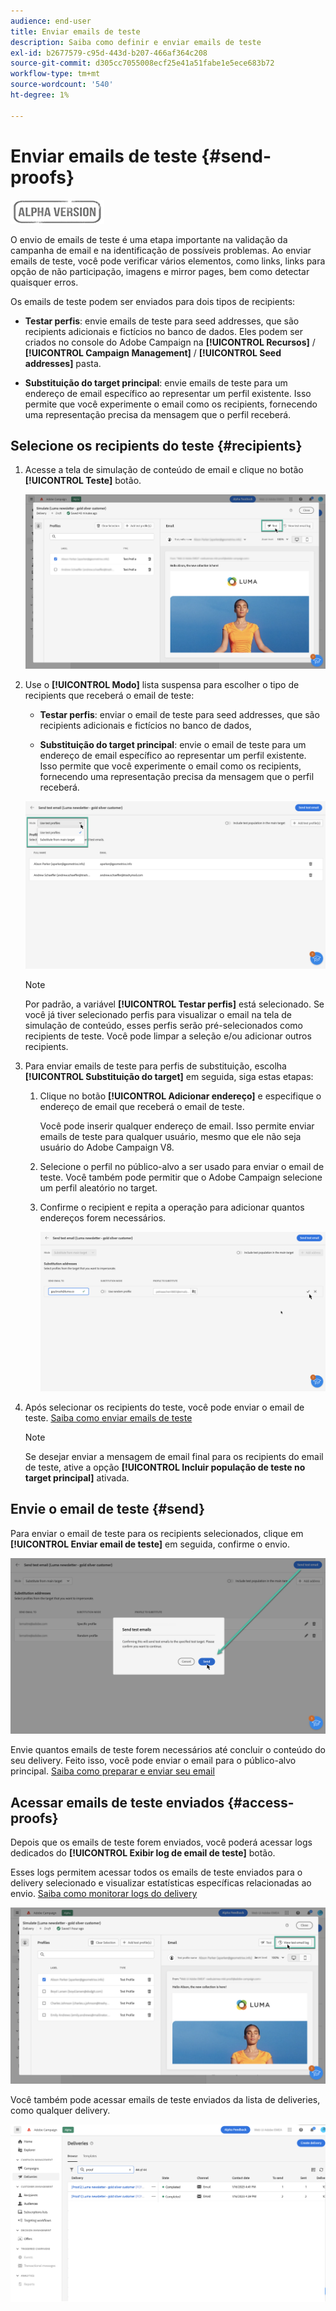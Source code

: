 ```yaml
---
audience: end-user
title: Enviar emails de teste
description: Saiba como definir e enviar emails de teste
exl-id: b2677579-c95d-443d-b207-466af364c208
source-git-commit: d305cc7055008ecf25e41a51fabe1e5ece683b72
workflow-type: tm+mt
source-wordcount: '540'
ht-degree: 1%

---
```


# Enviar emails de teste {#send-proofs}

![](../assets/do-not-localize/badge.png)

O envio de emails de teste é uma etapa importante na validação da campanha de email e na identificação de possíveis problemas. Ao enviar emails de teste, você pode verificar vários elementos, como links, links para opção de não participação, imagens e mirror pages, bem como detectar quaisquer erros.

Os emails de teste podem ser enviados para dois tipos de recipients:

* **Testar perfis**: envie emails de teste para seed addresses, que são recipients adicionais e fictícios no banco de dados. Eles podem ser criados no console do Adobe Campaign na **[!UICONTROL Recursos]** / **[!UICONTROL Campaign Management]** / **[!UICONTROL Seed addresses]** pasta.

* **Substituição do target principal**: envie emails de teste para um endereço de email específico ao representar um perfil existente. Isso permite que você experimente o email como os recipients, fornecendo uma representação precisa da mensagem que o perfil receberá.

## Selecione os recipients do teste {#recipients}

1. Acesse a tela de simulação de conteúdo de email e clique no botão **[!UICONTROL Teste]** botão.

   ![](assets/test-button.png)

1. Use o **[!UICONTROL Modo]** lista suspensa para escolher o tipo de recipients que receberá o email de teste:

   * **Testar perfis**: enviar o email de teste para seed addresses, que são recipients adicionais e fictícios no banco de dados,

   * **Substituição do target principal**: envie o email de teste para um endereço de email específico ao representar um perfil existente. Isso permite que você experimente o email como os recipients, fornecendo uma representação precisa da mensagem que o perfil receberá.

   ![](assets/test-mode.png)

   >[!NOTE]
   >
   >Por padrão, a variável **[!UICONTROL Testar perfis]** está selecionado. Se você já tiver selecionado perfis para visualizar o email na tela de simulação de conteúdo, esses perfis serão pré-selecionados como recipients de teste. Você pode limpar a seleção e/ou adicionar outros recipients.

1. Para enviar emails de teste para perfis de substituição, escolha **[!UICONTROL Substituição do target]** em seguida, siga estas etapas:

   1. Clique no botão **[!UICONTROL Adicionar endereço]** e especifique o endereço de email que receberá o email de teste.

      Você pode inserir qualquer endereço de email. Isso permite enviar emails de teste para qualquer usuário, mesmo que ele não seja usuário do Adobe Campaign V8.

   1. Selecione o perfil no público-alvo a ser usado para enviar o email de teste. Você também pode permitir que o Adobe Campaign selecione um perfil aleatório no target.

   1. Confirme o recipient e repita a operação para adicionar quantos endereços forem necessários.

      ![](assets/substitution.png)

1. Após selecionar os recipients do teste, você pode enviar o email de teste. [Saiba como enviar emails de teste](#send)

   >[!NOTE]
   >
   >Se desejar enviar a mensagem de email final para os recipients do email de teste, ative a opção **[!UICONTROL Incluir população de teste no target principal]** ativada.

## Envie o email de teste {#send}

Para enviar o email de teste para os recipients selecionados, clique em **[!UICONTROL Enviar email de teste]** em seguida, confirme o envio.

![](assets/send-proof.png)

Envie quantos emails de teste forem necessários até concluir o conteúdo do seu delivery. Feito isso, você pode enviar o email para o público-alvo principal. [Saiba como preparar e enviar seu email](../monitor/prepare-send.md)

## Acessar emails de teste enviados {#access-proofs}

Depois que os emails de teste forem enviados, você poderá acessar logs dedicados do **[!UICONTROL Exibir log de email de teste]** botão.

Esses logs permitem acessar todos os emails de teste enviados para o delivery selecionado e visualizar estatísticas específicas relacionadas ao envio. [Saiba como monitorar logs do delivery](../monitor/delivery-logs.md)

![](assets/proof-log.png)

Você também pode acessar emails de teste enviados da lista de deliveries, como qualquer delivery.

![](assets/delivery-list.png)
